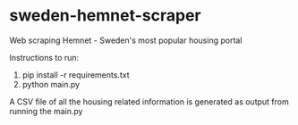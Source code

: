 # sweden-hemnet-scraper
Web scraping Hemnet - Sweden's most popular housing portal


Instructions to run:

1. pip install -r requirements.txt
2. python main.py

A CSV file of all the housing related information is generated as output from running the main.py
